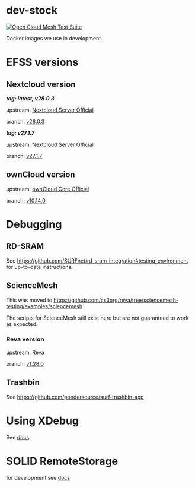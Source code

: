 # dev-stock
[![Open Cloud Mesh Test Suite](https://github.com/pondersource/dev-stock/actions/workflows/ocm-test-suite.yml/badge.svg)](https://github.com/pondersource/dev-stock/actions/workflows/ocm-test-suite.yml)

Docker images we use in development.

# EFSS versions
## Nextcloud version

***tag: latest, v28.0.3***

upstream: [Nextcloud Server Official](https://github.com/nextcloud/server)

branch: [v28.0.3](https://github.com/nextcloud/server/releases/tag/v28.0.3)

***tag: v27.1.7***

upstream: [Nextcloud Server Official](https://github.com/nextcloud/server)

branch: [v27.1.7](https://github.com/nextcloud/server/releases/tag/v27.1.7)

## ownCloud version

upstream: [ownCloud Core Official](https://github.com/owncloud/core)

branch: [v10.14.0](https://github.com/owncloud/core/releases/tag/v10.14.0)

# Debugging
## RD-SRAM

See https://github.com/SURFnet/rd-sram-integration#testing-environment for up-to-date instructions.

## ScienceMesh

This was moved to https://github.com/cs3org/reva/tree/sciencemesh-testing/examples/sciencemesh .

The scripts for ScienceMesh still exist here but are not guaranteed to work as expected.

### Reva version

upstream: [Reva](https://github.com/cs3org/reva)

branch: [v1.28.0](https://github.com/owncloud/core/releases/tag/v1.28.0)

## Trashbin

See https://github.com/pondersource/surf-trashbin-app

# Using XDebug

See [docs](./docs/xdebug.md)

# SOLID RemoteStorage
for development see [docs](./docs/solid-remotestorage.md) 
